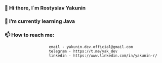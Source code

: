 ### 👋 Hi there, I`m Rostyslav Yakunin 
### 🌱 I’m currently learning Java
### 📫 How to reach me: 
                        email - yakunin.dev.official@gmail.com
                        telegram - https://t.me/yak_dev
                        linkedin - https://www.linkedin.com/in/yakunin-r/
                      

<!--
**RostikYakunin/RostikYakunin** is a ✨ _special_ ✨ repository because its `README.md` (this file) appears on your GitHub profile.

Here are some ideas to get you started:

- 🔭 I’m currently working on ...
- 🌱 I’m currently learning ...
- 👯 I’m looking to collaborate on ...
- 🤔 I’m looking for help with ...
- 💬 Ask me about ...
- 📫 How to reach me: ...
- 😄 Pronouns: ...
- ⚡ Fun fact: ...
-->
